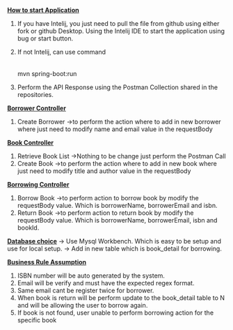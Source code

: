 <ins>**How to start Application**</ins>
1. If you have Intelij, you just need to pull the file from github using either fork or github Desktop. Using the Intelij IDE to start the application using bug or start button.
2. If not Intelij, can use command
   
   ######       
    mvn spring-boot:run

4. Perform the API Response using the Postman Collection shared in the repositories.

<ins>**Borrower Controller**</ins>
1. Create Borrower
   ->to perform the action where to add in new borrower where just need to modify name and email value in the requestBody
   
<ins>**Book Controller**</ins>
1. Retrieve Book List
   ->Nothing to be change just perform the Postman Call
2. Create Book
   ->to perform the action where to add in new book where just need to modify title and author value in the requestBody
   
<ins>**Borrowing Controller**</ins>
1. Borrow Book
   ->to perform action to borrow book by modify the requestBody value. Which is borrowerName, borrowerEmail and isbn.
2. Return Book
   ->to perform action to return book by modify the requestBody value. Which is borrowerName, borrowerEmail, isbn and bookId.

<ins>**Database choice**</ins>
-> Use Mysql Workbench. Which is easy to be setup and use for local setup.
-> Add in new table which is book_detail for borrowing.

<ins>**Business Rule Assumption**</ins>
1. ISBN number will be auto generated by the system.
2. Email will be verify and must have the expected regex format.
3. Same email cant be register twice for borrower.
4. When book is return will be perform update to the book_detail table to N and will be allowing the user to borrow again.
5. If book is not found, user unable to perform borrowing action for the specific book
